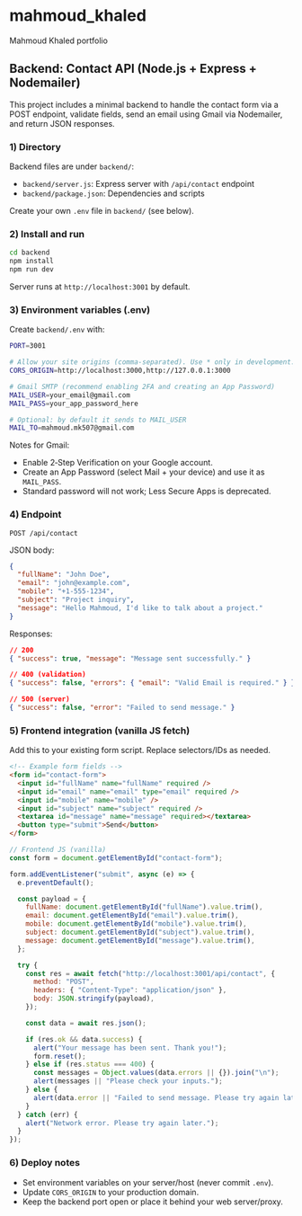 # mahmoud_khaled

Mahmoud Khaled portfolio

## Backend: Contact API (Node.js + Express + Nodemailer)

This project includes a minimal backend to handle the contact form via a POST endpoint, validate fields, send an email using Gmail via Nodemailer, and return JSON responses.

### 1) Directory

Backend files are under `backend/`:

- `backend/server.js`: Express server with `/api/contact` endpoint
- `backend/package.json`: Dependencies and scripts

Create your own `.env` file in `backend/` (see below).

### 2) Install and run

```bash
cd backend
npm install
npm run dev
```

Server runs at `http://localhost:3001` by default.

### 3) Environment variables (.env)

Create `backend/.env` with:

```bash
PORT=3001

# Allow your site origins (comma-separated). Use * only in development.
CORS_ORIGIN=http://localhost:3000,http://127.0.0.1:3000

# Gmail SMTP (recommend enabling 2FA and creating an App Password)
MAIL_USER=your_email@gmail.com
MAIL_PASS=your_app_password_here

# Optional: by default it sends to MAIL_USER
MAIL_TO=mahmoud.mk507@gmail.com
```

Notes for Gmail:

- Enable 2‑Step Verification on your Google account.
- Create an App Password (select Mail + your device) and use it as `MAIL_PASS`.
- Standard password will not work; Less Secure Apps is deprecated.

### 4) Endpoint

`POST /api/contact`

JSON body:

```json
{
  "fullName": "John Doe",
  "email": "john@example.com",
  "mobile": "+1-555-1234",
  "subject": "Project inquiry",
  "message": "Hello Mahmoud, I'd like to talk about a project."
}
```

Responses:

```json
// 200
{ "success": true, "message": "Message sent successfully." }

// 400 (validation)
{ "success": false, "errors": { "email": "Valid Email is required." } }

// 500 (server)
{ "success": false, "error": "Failed to send message." }
```

### 5) Frontend integration (vanilla JS fetch)

Add this to your existing form script. Replace selectors/IDs as needed.

```html
<!-- Example form fields -->
<form id="contact-form">
  <input id="fullName" name="fullName" required />
  <input id="email" name="email" type="email" required />
  <input id="mobile" name="mobile" />
  <input id="subject" name="subject" required />
  <textarea id="message" name="message" required></textarea>
  <button type="submit">Send</button>
</form>
```

```js
// Frontend JS (vanilla)
const form = document.getElementById("contact-form");

form.addEventListener("submit", async (e) => {
  e.preventDefault();

  const payload = {
    fullName: document.getElementById("fullName").value.trim(),
    email: document.getElementById("email").value.trim(),
    mobile: document.getElementById("mobile").value.trim(),
    subject: document.getElementById("subject").value.trim(),
    message: document.getElementById("message").value.trim(),
  };

  try {
    const res = await fetch("http://localhost:3001/api/contact", {
      method: "POST",
      headers: { "Content-Type": "application/json" },
      body: JSON.stringify(payload),
    });

    const data = await res.json();

    if (res.ok && data.success) {
      alert("Your message has been sent. Thank you!");
      form.reset();
    } else if (res.status === 400) {
      const messages = Object.values(data.errors || {}).join("\n");
      alert(messages || "Please check your inputs.");
    } else {
      alert(data.error || "Failed to send message. Please try again later.");
    }
  } catch (err) {
    alert("Network error. Please try again later.");
  }
});
```

### 6) Deploy notes

- Set environment variables on your server/host (never commit `.env`).
- Update `CORS_ORIGIN` to your production domain.
- Keep the backend port open or place it behind your web server/proxy.
